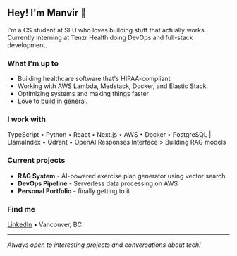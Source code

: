 ## Hey! I'm Manvir 👋

I'm a CS student at SFU who loves building stuff that actually works. Currently interning at Tenzr Health doing DevOps and full-stack development.

### What I'm up to
- Building healthcare software that's HIPAA-compliant
- Working with AWS Lambda, Medstack, Docker, and Elastic Stack. 
- Optimizing systems and making things faster
- Love to build in general.

### I work with
TypeScript • Python • React • Next.js • AWS • Docker • PostgreSQL | LlamaIndex • Qdrant • OpenAI Responses Interface > Building RAG models

### Current projects
- **RAG System** - AI-powered exercise plan generator using vector search
- **DevOps Pipeline** - Serverless data processing on AWS
- **Personal Portfolio** - finally getting to it 

### Find me
[LinkedIn](https://linkedin.com/in/manvirheer) • Vancouver, BC

---
*Always open to interesting projects and conversations about tech!*

